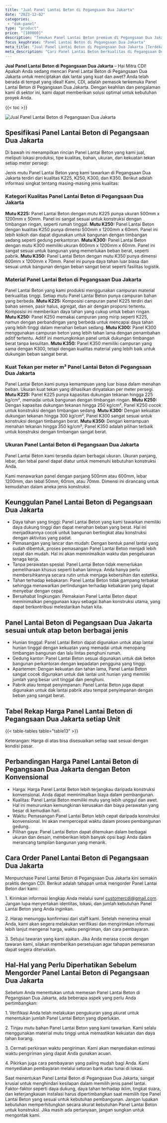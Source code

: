 ```yaml
---
title: "Jual Panel Lantai Beton di Pegangsaan Dua Jakarta"
date: "2023-12-02"
categories:
 - "dak-panel"
type: "product"
price: "[180000]"
description: "Temukan Panel Lantai Beton premium di Pegangsaan Dua Jakarta. Solusi ideal untuk proyek konstruksi dengan kualitas unggul, Panel Lantai Beton memberikan ketahanan optimal untuk proyek pembangunan. Dapatkan info lengkap."
focus_keyphrase: "Panel Lantai Beton di Pegangsaan Dua Jakarta"
meta_title: "Jual Panel Lantai Beton di Pegangsaan Dua Jakarta [Terdekat] - CDI"
meta_description: "Cari Panel Lantai Beton berkualitas di Pegangsaan Dua Jakarta?. Tersedia Panel Lantai Beton premium untuk proyek konstruksi. Harga terbaik hanya di sini."
---
```


**Jual Panel Lantai Beton di Pegangsaan Dua Jakarta** – Hai Mitra CDI! Apakah Anda sedang mencari Panel Lantai Beton di Pegangsaan Dua Jakarta untuk menciptakan dak lantai yang kuat dan awet? Anda telah berada di tempat yang ideal! Kami, CDI, adalah pemasok terkemuka Panel Lantai Beton di Pegangsaan Dua Jakarta. Dengan keahlian dan pengalaman kami di sektor ini, kami dapat memberikan solusi optimal untuk kebutuhan proyek Anda.

{{< toc >}}

![Jual Panel Lantai Beton di Pegangsaan Dua Jakarta](/images/dak-panel/dak-panel-18.jpg)

## Spesifikasi Panel Lantai Beton di Pegangsaan Dua Jakarta

Di bawah ini menampilkan rincian Panel Lantai Beton yang kami jual, meliputi lokasi produksi, tipe kualitas, bahan, ukuran, dan kekuatan tekan setiap meter persegi:

Jenis mutu Panel Lantai Beton yang kami tawarkan di Pegangsaan Dua Jakarta terdiri dari kualitas K225, K250, K300, dan K350. Berikut adalah informasi singkat tentang masing-masing jenis kualitas:

### Kategori Kualitas Panel Lantai Beton di Pegangsaan Dua Jakarta

**Mutu K225:** Panel Lantai Beton dengan mutu K225 punya ukuran 500mm x 1200mm x 50mm. Panel ini sangat sesuai untuk konstruksi dengan timbangan ringan, seperti rumah tinggal.
**Mutu K250:** Panel Lantai Beton dengan kualitas K250 punya dimensi 500mm x 1200mm x 60mm. Panel ini lebih kokoh dan dapat digunakan untuk bangunan dengan timbangan sedang seperti gedung perkantoran.
**Mutu K300:** Panel Lantai Beton dengan mutu K300 memiliki ukuran 600mm x 1200mm x 60mm. Panel ini sangat sesuai untuk bangunan yang memerlukan beban berat, seperti pabrik.
**Mutu K350:** Panel Lantai Beton dengan mutu K350 punya dimensi 600mm x 1200mm x 70mm. Panel ini punya daya tahan luar biasa dan sesuai untuk bangunan dengan beban sangat berat seperti fasilitas logistik.

### Material Panel Lantai Beton di Pegangsaan Dua Jakarta

Panel Lantai Beton yang kami produksi menggunakan campuran material berkualitas tinggi. Setiap mutu Panel Lantai Beton punya campuran bahan yang berbeda.
**Mutu K225:** Komposisi campuran panel K225 terdiri dari bahan semen, pasir halus, agregat, dan air dengan proporsi tertentu. Komposisi ini memberikan daya tahan yang cukup untuk beban ringan.
**Mutu K250:** Panel K250 memakai campuran yang mirip seperti K225, namun dengan perbandingan yang berbeda untuk mencapai daya tahan yang lebih tinggi dalam menahan beban sedang.
**Mutu K300:** Panel K300 menggunakan campuran beton yang lebih tahan lama dengan penambahan aditif tertentu. Aditif ini memungkinkan panel untuk dukungan timbangan berat tanpa kesulitan.
**Mutu K350:** Panel K350 memiliki campuran yang sama dengan K300, tetapi dengan kualitas material yang lebih baik untuk dukungan beban sangat berat.

### Kuat Tekan per meter m² Panel Lantai Beton di Pegangsaan Dua Jakarta

Panel Lantai Beton kami punya kemampuan yang luar biasa dalam menahan beban. Ukuran kuat tekan yang dihasilkan dinyatakan per meter persegi.
**Mutu K225:** Panel K225 punya kapasitas dukungan tekanan hingga 225 kg/cm², memadai untuk bangunan dengan timbangan ringan.
**Mutu K250:** Dengan kapasitas dukungan tekanan hingga 250 kg/cm², Panel K250 cocok untuk konstruksi dengan timbangan sedang.
**Mutu K300:** Dengan kekuatan dukungan tekanan hingga 300 kg/cm², Panel K300 sangat sesuai untuk konstruksi dengan timbangan berat.
**Mutu K350:** Dengan kemampuan menahan tekanan hingga 350 kg/cm², Panel K350 adalah pilihan terbaik untuk konstruksi dengan timbangan sangat berat.

### Ukuran Panel Lantai Beton di Pegangsaan Dua Jakarta

Panel Lantai Beton kami tersedia dalam berbagai ukuran. Ukuran panjang, lebar, dan tebal panel dapat diatur untuk memenuhi kebutuhan konstruksi Anda.

Kami menawarkan panel dengan panjang 500mm atau 600mm, lebar 1200mm, dan tebal 50mm, 60mm, atau 70mm. Dimensi ini dirancang untuk kemudahan dalam aneka jenis konstruksi.

## Keunggulan Panel Lantai Beton di Pegangsaan Dua Jakarta

*   Daya tahan yang tinggi: Panel Lantai Beton yang kami tawarkan memiliki daya dukung tinggi dan dapat menahan beban yang berat. Hal ini menjadikannya cocok untuk bangunan bertingkat atau konstruksi dengan aktivitas yang padat.
*   Pemasangan yang lancar dan mudah: Dengan bentuk panel lantai yang sudah dibentuk, proses pemasangan Panel Lantai Beton menjadi lebih cepat dan mudah. Hal ini akan meminimalkan waktu dan pengeluaran tenaga kerja.
*   Tanpa perawatan spesial: Panel Lantai Beton tidak memerlukan pemeliharaan khusus seperti bahan lainnya. Anda hanya perlu membersihkannya secara rutin untuk menjaga kebersihan dan estetika.
*   Tahan terhadap kebakaran: Panel Lantai Beton tidak gampang terbakar sehingga menawarkan perlindungan terhadap kebakaran yang dapat menyebar dengan cepat.
*   Bersahabat lingkungan: Pemakaian Panel Lantai Beton dapat meminimalkan penggunaan kayu sebagai bahan konstruksi utama, yang dapat berkontribusi melestarikan hutan kita.

## Panel Lantai Beton di Pegangsaan Dua Jakarta sesuai untuk atap beton berbagai jenis

*   Hunian tinggal: Panel Lantai Beton dapat digunakan untuk atap lantai hunian tinggal dengan kekuatan yang memadai untuk menopang timbangan bangunan dan lalu lintas penghuni rumah.
*   Gedung kantor: Panel Lantai Beton sesuai digunakan untuk dak beton bangunan perkantoran dengan kepadatan pengguna yang tinggi.
*   Apartemen: Dengan kekuatan dan tahan lama, Panel Lantai Beton sangat cocok digunakan untuk dak lantai unit hunian yang memiliki jumlah yang besar unit tinggal dan penghuni.
*   Pabrik atau tempat penyimpanan: Panel Lantai Beton juga dapat digunakan untuk dak lantai pabrik atau tempat penyimpanan dengan beban yang sangat berat.

## Tabel Rekap Harga Panel Lantai Beton di Pegangsaan Dua Jakarta setiap Unit

{{< table-tables table="table13" >}}

Keterangan: Harga di atas bisa disesuaikan setiap saat sesuai dengan kondisi pasar.

## Perbandingan Harga Panel Lantai Beton di Pegangsaan Dua Jakarta dengan Beton Konvensional

*   Harga: Harga Panel Lantai Beton lebih terjangkau daripada konstruksi konvensional. Anda dapat meminimalkan biaya dalam pembangunan.
*   Kualitas: Panel Lantai Beton memiliki mutu yang lebih unggul dan awet. Hal ini menurunkan kemungkinan kerusakan dan biaya perawatan yang besar di kemudian hari.
*   Waktu: Pemasangan Panel Lantai Beton lebih cepat daripada konstruksi konvensional. Ini akan mempercepat waktu dalam proses pembangunan gedung.
*   Pilihan gaya: Panel Lantai Beton dapat ditemukan dalam berbagai ukuran dan desain, memberikan lebih banyak opsi bagi Anda dalam merancang tampilan bangunan yang menarik.

## Cara Order Panel Lantai Beton di Pegangsaan Dua Jakarta

Menpurchase Panel Lantai Beton di Pegangsaan Dua Jakarta kini semakin praktis dengan CDI. Berikut adalah tahapan untuk mengorder Panel Lantai Beton dari kami:

1\.  Kirimkan informasi lengkap Anda melalui surel customercdi@gmail.com. Jangan lupa menyertakan identitas, lokasi, dan jumlah kebutuhan Panel Lantai Beton yang Anda inginkan.

2\.  Harap menunggu konfirmasi dari staff kami. Setelah menerima email Anda, kami akan segera melakukan verifikasi dan mengirimkan informasi lebih lanjut mengenai harga, waktu pengiriman, dan cara pembayaran.

3\.  Setujui tawaran yang kami ajukan. Jika Anda merasa cocok dengan tawaran kami, silakan memberikan persetujuan agar tahapan pemesanan dapat segera diteruskan.

## Hal-Hal yang Perlu Diperhatikan Sebelum Mengorder Panel Lantai Beton di Pegangsaan Dua Jakarta

Sebelum Anda menentukan untuk memesan Panel Lantai Beton di Pegangsaan Dua Jakarta, ada beberapa aspek yang perlu Anda pertimbangkan:

1\.  Verifikasi Anda telah melakukan pengukuran yang akurat untuk menentukan jumlah Panel Lantai Beton yang diperlukan.

2\.  Tinjau mutu bahan Panel Lantai Beton yang kami tawarkan. Kami selalu menggunakan material mutu tinggi untuk memastikan kekuatan dan daya tahan barang.

3\.  Cermati perkiraan waktu pengiriman. Kami akan menyediakan estimasi waktu pengiriman yang dapat Anda gunakan acuan.

4\.  Pikirkan juga cara pembayaran yang paling mudah bagi Anda. Kami menyediakan pembayaran melalui setoran bank atau tunai di lokasi.

Saat menentukan Panel Lantai Beton di Pegangsaan Dua Jakarta, sangat krusial untuk menghindari kesilapan dalam memilih jenis panel lantai. Faktor-faktor seperti daya dukung, daya tahan terhadap iklim, tingkat suara, dan keterjangkauan instalasi harus dipertimbangkan saat memilih tipe Panel Lantai Beton yang sesuai untuk kebutuhan pembangunan. Jangan lupakan kebutuhan memperhitungkan secara akurat kebutuhan Panel Lantai Beton untuk konstruksi. Jika masih ada pertanyaan, jangan sungkan untuk mengontak kami.